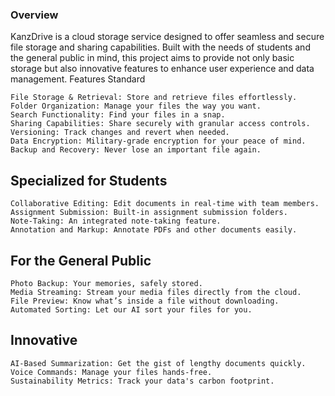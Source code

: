 ### Overview

KanzDrive is a cloud storage service designed to offer seamless and secure file storage and sharing capabilities. Built with the needs of students and the general public in mind, this project aims to provide not only basic storage but also innovative features to enhance user experience and data management.
Features
Standard

    File Storage & Retrieval: Store and retrieve files effortlessly.
    Folder Organization: Manage your files the way you want.
    Search Functionality: Find your files in a snap.
    Sharing Capabilities: Share securely with granular access controls.
    Versioning: Track changes and revert when needed.
    Data Encryption: Military-grade encryption for your peace of mind.
    Backup and Recovery: Never lose an important file again.

## Specialized for Students

    Collaborative Editing: Edit documents in real-time with team members.
    Assignment Submission: Built-in assignment submission folders.
    Note-Taking: An integrated note-taking feature.
    Annotation and Markup: Annotate PDFs and other documents easily.

## For the General Public

    Photo Backup: Your memories, safely stored.
    Media Streaming: Stream your media files directly from the cloud.
    File Preview: Know what’s inside a file without downloading.
    Automated Sorting: Let our AI sort your files for you.

## Innovative

    AI-Based Summarization: Get the gist of lengthy documents quickly.
    Voice Commands: Manage your files hands-free.
    Sustainability Metrics: Track your data's carbon footprint.
